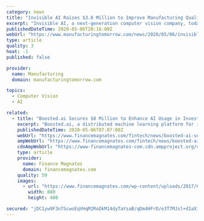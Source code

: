 ```yaml
---
category: news
title: "Invisible AI Raises $3.6 Million to Improve Manufacturing Quality, Empower Workforces and Cut Costs using Edge AI and Computer Vision"
excerpt: "Invisible AI, a next-generation computer vision company, today announced that it has raised a $3.6-million seed round, led by 8VC. Participating investors include iRobot Ventures, K9 Ventures, Sierra Ventures and Slow Ventures."
publishedDateTime: 2020-05-06T20:16:00Z
webUrl: "https://www.manufacturingtomorrow.com/news/2020/05/06/invisible-ai-raises-36-million-to-improve-manufacturing-quality-empower-workforces-and-cut-costs-using-edge-ai-and-computer-vision/15242/"
type: article
quality: 3
heat: -1
published: false

provider:
  name: Manufacturing
  domain: manufacturingtomorrow.com

topics:
  - Computer Vision
  - AI

related:
  - title: "Boosted.ai Secures $8 Million to Enhance AI Usage in Investment"
    excerpt: "Boosted.ai, a distributed machine learning platform for investment professionals, has announced on Tuesday the closure of its Series A funding round, raising $8 million."
    publishedDateTime: 2020-05-06T07:07:00Z
    webUrl: "https://www.financemagnates.com/fintech/news/boosted-ai-secures-8-million-to-enhance-ai-usage-in-investment/"
    ampWebUrl: "https://www.financemagnates.com/fintech/news/boosted-ai-secures-8-million-to-enhance-ai-usage-in-investment/amp/"
    cdnAmpWebUrl: "https://www-financemagnates-com.cdn.ampproject.org/c/s/www.financemagnates.com/fintech/news/boosted-ai-secures-8-million-to-enhance-ai-usage-in-investment/amp/"
    type: article
    provider:
      name: Finance Magnates
      domain: financemagnates.com
    quality: 59
    images:
      - url: "https://www.financemagnates.com/wp-content/uploads/2017/06/money3.jpg"
        width: 880
        height: 400

secured: "jDC1yw9F3n7ScwoEqVHqM2RoDkM14dyTaYsaB/qDm4HFrD/e3T7MJsl+d1aXiaVqYII0bniehT5LWBOLRMy9wImyUZeIOqkaAU3IvcEaaJbXigN4tDbnwLSWrK1O5tVyd4sKXV0rhngTLA6CcMVOLGVMKm0dXUF8fnss78fpFISv95dJBV8LMsE1lZ70CBQdJ/phDxVC66qjWhDX8ZTxf70BvS4beI+eZbA4YwOohWtYdsL+JrdadUwYguHeA/egHeilFSIfw8tnqKymIvv92fAXDcfDBWSrT/QEnbOCsj4Z7lYY/IG4bgZ9Pxe/09Ru;aYZDbZv8XwUyo0LWRMw7nQ=="
---
```


